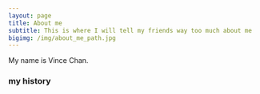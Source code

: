 ```yaml
---
layout: page
title: About me
subtitle: This is where I will tell my friends way too much about me
bigimg: /img/about_me_path.jpg
---
```


My name is Vince Chan.


### my history
